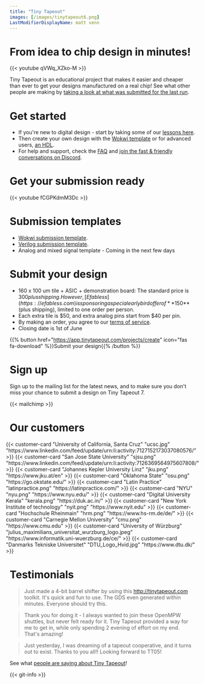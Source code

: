 ```yaml
---
title: "Tiny Tapeout"
images: [/images/tinytapeout6.png]
LastModifierDisplayName: matt venn
---
```


# From idea to chip design in minutes!

{{< youtube qVWq_XZko-M >}}

Tiny Tapeout is an educational project that makes it easier and cheaper than ever to get your designs manufactured on a real chip! See what other people are making by [taking a look at what was submitted for the last run](/runs/tt06).

# Get started

* If you're new to digital design - start by taking some of our [lessons here](digital_design).
* Then create your own design with the [Wokwi template](https://wokwi.com/projects/354858054593504257) or for advanced users, [an HDL](/hdl).
* For help and support, check the [FAQ](faq) and [join the fast & friendly conversations on Discord](https://discord.gg/qZHPrPsmt6).

# Get your submission ready

{{< youtube fCGPKdmM3Dc >}}

# Submission templates

* [Wokwi submission template](https://github.com/TinyTapeout/tt07-wokwi-template).
* [Verilog submission template](https://github.com/TinyTapeout/tt07-verilog-template).
* Analog and mixed signal template - Coming in the next few days

# Submit your design

* 160 x 100 um tile + ASIC + demonstration board: The standard price is $300 plus shipping.  
  However, [Efabless](https://efabless.com) is sponsoring a special early bird offer of **$150** (plus shipping), limited to one order per person.
* Each extra tile is $50, and extra analog pins start from $40 per pin.
* By making an order, you agree to our [terms of service](terms).
* Closing date is 1st of June

{{% button href="https://app.tinytapeout.com/projects/create" icon="fas fa-download" %}}Submit your design{{% /button %}}

# Sign up

Sign up to the mailing list for the latest news, and to make sure you don't miss your chance to submit a design on Tiny Tapeout 7.

{{< mailchimp >}}

# Our customers

<div style="display: flex; flex-wrap: wrap; justify-content: center;">
  {{< customer-card "University of California, Santa Cruz" "ucsc.jpg" "https://www.linkedin.com/feed/update/urn:li:activity:7127152173037080576/" >}}
  {{< customer-card "San Jose State University" "sjsu.png" "https://www.linkedin.com/feed/update/urn:li:activity:7126369564975607808/" >}}
  {{< customer-card "Johannes Kepler University Linz" "jku.png" "https://www.jku.at/en" >}}
  {{< customer-card "Oklahoma State" "osu.png" "https://go.okstate.edu/" >}}
  {{< customer-card "Latin Practice" "latinpractice.png" "https://latinpractice.com/" >}}
  {{< customer-card "NYU" "nyu.png" "https://www.nyu.edu/" >}}
  {{< customer-card "Digital University Kerala" "kerala.png" "https://duk.ac.in/" >}}
  {{< customer-card "New York Institute of technology" "nyit.png" "https://www.nyit.edu" >}}
  {{< customer-card "Hochschule Rheinmain" "hrm.png" "https://www.hs-rm.de/de/" >}}
  {{< customer-card "Carnegie Mellon University" "cmu.png" "https://www.cmu.edu" >}}
  {{< customer-card "University of Würzburg" "julius_maximilians_universitat_wurzburg_logo.jpeg" "https://www.informatik.uni-wuerzburg.de/ce/" >}} 
  {{< customer-card "Danmarks Tekniske Universitet" "DTU_Logo_Hvid.jpg" "https://www.dtu.dk/" >}} 
</div>

# Testimonials

> Just made a 4-bit barrel shifter by using this http://tinytapeout.com toolkit. It's quick and fun to use. The GDS even generated within minutes. Everyone should try this.

> Thank you for doing it - I always wanted to join these OpenMPW shuttles, but never felt ready for it. Tiny Tapeout provided a way for me to get in, while only spending 2 evening of effort on my end. That's amazing!

> Just yesterday, I was dreaming of a tapeout cooperative, and it turns out to exist. Thanks to you all!! Looking forward to TT05!

See what [people are saying about Tiny Tapeout](https://twitter.com/search?q=tinytapeout)!

{{< git-info >}}
